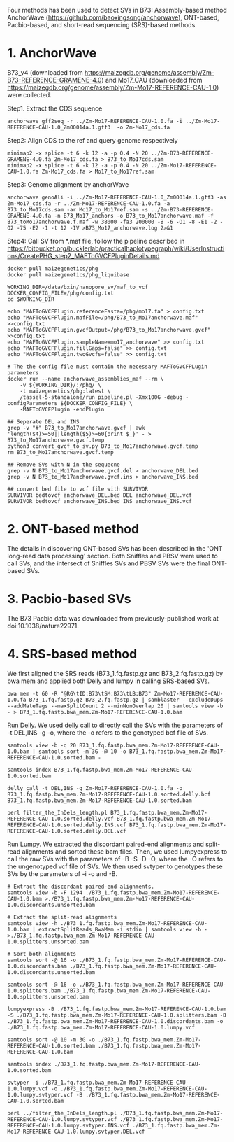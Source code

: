 Four methods has been used to detect SVs in B73: Assembly-based method AnchorWave (https://github.com/baoxingsong/anchorwave), ONT-based, Pacbio-based, and short-read sequencing (SRS)-based methods. 

# 1. AnchorWave

 B73_v4 (downloaded from https://maizegdb.org/genome/assembly/Zm-B73-REFERENCE-GRAMENE-4.0) and Mo17_CAU (downloaded from https://maizegdb.org/genome/assembly/Zm-Mo17-REFERENCE-CAU-1.0) were collected. 

Step1. Extract the CDS sequence 

```
anchorwave gff2seq -r ../Zm-Mo17-REFERENCE-CAU-1.0.fa -i ../Zm-Mo17-REFERENCE-CAU-1.0_Zm00014a.1.gff3  -o Zm-Mo17_cds.fa
```

Step2: Align CDS to the ref and query genome respectively
```
minimap2 -x splice -t 6 -k 12 -a -p 0.4 -N 20 ../Zm-B73-REFERENCE-GRAMENE-4.0.fa Zm-Mo17_cds.fa > B73_to_Mo17cds.sam
minimap2 -x splice -t 6 -k 12 -a -p 0.4 -N 20 ../Zm-Mo17-REFERENCE-CAU-1.0.fa Zm-Mo17_cds.fa > Mo17_to_Mo17ref.sam
```

Step3: Genome alignment by anchorWave

```
anchorwave genoAli -i ../Zm-Mo17-REFERENCE-CAU-1.0_Zm00014a.1.gff3 -as Zm-Mo17_cds.fa -r ../Zm-Mo17-REFERENCE-CAU-1.0.fa -a B73_to_Mo17cds.sam -ar Mo17_to_Mo17ref.sam -s ../Zm-B73-REFERENCE-GRAMENE-4.0.fa -n B73_Mo17_anchors -o B73_to_Mo17anchorwave.maf -f B73_toMo17anchorwave.f.maf -w 38000 -fa3 200000 -B -6 -O1 -8 -E1 -2 -O2 -75 -E2 -1 -t 12 -IV >B73_Mo17_anchorwave.log 2>&1
```

Step4: Call SV from *.maf file, follow the pipeline described in https://bitbucket.org/bucklerlab/practicalhaplotypegraph/wiki/UserInstructions/CreatePHG_step2_MAFToGVCFPluginDetails.md

```
docker pull maizegenetics/phg
docker pull maizegenetics/phg_liquibase

WORKING_DIR=/data/bxin/nanopore_sv/maf_to_vcf
DOCKER_CONFIG_FILE=/phg/config.txt
cd $WORKING_DIR

echo "MAFToGVCFPlugin.referenceFasta=/phg/mo17.fa" > config.txt
echo "MAFToGVCFPlugin.mafFile=/phg/B73_to_Mo17anchorwave.maf" >>config.txt
echo "MAFToGVCFPlugin.gvcfOutput=/phg/B73_to_Mo17anchorwave.gvcf" >>config.txt 
echo "MAFToGVCFPlugin.sampleName=mo17_anchorwave" >> config.txt
echo "MAFToGVCFPlugin.fillGaps=false" >> config.txt
echo "MAFToGVCFPlugin.twoGvcfs=false" >> config.txt

# The the config file must contain the necessary MAFToGVCFPLugin parameters
docker run --name anchorwave_assemblies_maf --rm \
    -v ${WORKING_DIR}/:/phg/ \
    -t maizegenetics/phg:latest \
    /tassel-5-standalone/run_pipeline.pl -Xmx100G -debug -configParameters ${DOCKER_CONFIG_FILE} \
    -MAFToGVCFPlugin -endPlugin

## Seperate DEL and INS
grep -v "#" B73_to_Mo17anchorwave.gvcf | awk 'length($4)>=50||length($5)>=60{print $_}' - > B73_to_Mo17anchorwave.gvcf.temp
python3 convert_gvcf_to_sv.py B73_to_Mo17anchorwave.gvcf.temp  
rm B73_to_Mo17anchorwave.gvcf.temp

## Remove SVs with N in the sequecne 
grep -v N B73_to_Mo17anchorwave.gvcf.del > anchorwave_DEL.bed 
grep -v N B73_to_Mo17anchorwave.gvcf.ins > anchorwave_INS.bed 

## convert bed file to vcf file with SURVIVOR 
SURVIVOR bedtovcf anchorwave_DEL.bed DEL anchorwave_DEL.vcf
SURVIVOR bedtovcf anchorwave_INS.bed INS anchorwave_INS.vcf
```

# 2. ONT-based method

The details in discovering ONT-based SVs has been described in the 'ONT long-read data processing' section. Both Sniffles and PBSV were used to call SVs, and the intersect of Sniffles SVs and PBSV SVs were the final ONT-based SVs. 

# 3. Pacbio-based SVs

The B73 Pacbio data was downloaded from previously-published work at doi:10.1038/nature22971. 

# 4. SRS-based method

We first aligned the SRS reads (B73_1.fq.fastp.gz and B73_2.fq.fastp.gz) by bwa mem and applied both Delly and lumpy in calling SRS-based SVs. 

```
bwa mem -t 60 -R "@RG\tID:B73\tSM:B73\tLB:B73" Zm-Mo17-REFERENCE-CAU-1.0.fa B73_1.fq.fastp.gz B73_2.fq.fastp.gz | samblaster --excludeDups --addMateTags --maxSplitCount 2 --minNonOverlap 20 | samtools view -b - > B73_1.fq.fastp.bwa_mem.Zm-Mo17-REFERENCE-CAU-1.0.bam
```

Run Delly. We used delly call to directly call the SVs with the parameters of -t DEL,INS -g -o, where the -o refers to the genotyped bcf file of SVs.
```
samtools view -b -q 20 B73_1.fq.fastp.bwa_mem.Zm-Mo17-REFERENCE-CAU-1.0.bam | samtools sort -m 3G -@ 10 -o B73_1.fq.fastp.bwa_mem.Zm-Mo17-REFERENCE-CAU-1.0.sorted.bam -

samtools index B73_1.fq.fastp.bwa_mem.Zm-Mo17-REFERENCE-CAU-1.0.sorted.bam

delly call -t DEL,INS -g Zm-Mo17-REFERENCE-CAU-1.0.fa -o B73_1.fq.fastp.bwa_mem.Zm-Mo17-REFERENCE-CAU-1.0.sorted.delly.bcf B73_1.fq.fastp.bwa_mem.Zm-Mo17-REFERENCE-CAU-1.0.sorted.bam

perl filter_the_InDels_length.pl B73_1.fq.fastp.bwa_mem.Zm-Mo17-REFERENCE-CAU-1.0.sorted.delly.vcf B73_1.fq.fastp.bwa_mem.Zm-Mo17-REFERENCE-CAU-1.0.sorted.delly.INS.vcf B73_1.fq.fastp.bwa_mem.Zm-Mo17-REFERENCE-CAU-1.0.sorted.delly.DEL.vcf
```

Run Lumpy. We extracted the discordant paired-end alignments and split-read alignments and sorted these bam files. Then, we used lumpyexpress to call the raw SVs with the parameters of -B -S -D -O, where the -O refers to the ungenotyped vcf file of SVs. We then used svtyper to genotypes these SVs by the parameters of -i -o and -B. 

```
# Extract the discordant paired-end alignments.
samtools view -b -F 1294 ./B73_1.fq.fastp.bwa_mem.Zm-Mo17-REFERENCE-CAU-1.0.bam >./B73_1.fq.fastp.bwa_mem.Zm-Mo17-REFERENCE-CAU-1.0.discordants.unsorted.bam

# Extract the split-read alignments
samtools view -h ./B73_1.fq.fastp.bwa_mem.Zm-Mo17-REFERENCE-CAU-1.0.bam | extractSplitReads_BwaMem -i stdin | samtools view -b - >./B73_1.fq.fastp.bwa_mem.Zm-Mo17-REFERENCE-CAU-1.0.splitters.unsorted.bam

# Sort both alignments
samtools sort -@ 16 -o ./B73_1.fq.fastp.bwa_mem.Zm-Mo17-REFERENCE-CAU-1.0.discordants.bam ./B73_1.fq.fastp.bwa_mem.Zm-Mo17-REFERENCE-CAU-1.0.discordants.unsorted.bam

samtools sort -@ 16 -o ./B73_1.fq.fastp.bwa_mem.Zm-Mo17-REFERENCE-CAU-1.0.splitters.bam ./B73_1.fq.fastp.bwa_mem.Zm-Mo17-REFERENCE-CAU-1.0.splitters.unsorted.bam

lumpyexpress -B ./B73_1.fq.fastp.bwa_mem.Zm-Mo17-REFERENCE-CAU-1.0.bam -S ./B73_1.fq.fastp.bwa_mem.Zm-Mo17-REFERENCE-CAU-1.0.splitters.bam -D ./B73_1.fq.fastp.bwa_mem.Zm-Mo17-REFERENCE-CAU-1.0.discordants.bam -o ./B73_1.fq.fastp.bwa_mem.Zm-Mo17-REFERENCE-CAU-1.0.lumpy.vcf

samtools sort -@ 10 -m 3G -o ./B73_1.fq.fastp.bwa_mem.Zm-Mo17-REFERENCE-CAU-1.0.sorted.bam ./B73_1.fq.fastp.bwa_mem.Zm-Mo17-REFERENCE-CAU-1.0.bam

samtools index ./B73_1.fq.fastp.bwa_mem.Zm-Mo17-REFERENCE-CAU-1.0.sorted.bam

svtyper -i ./B73_1.fq.fastp.bwa_mem.Zm-Mo17-REFERENCE-CAU-1.0.lumpy.vcf -o ./B73_1.fq.fastp.bwa_mem.Zm-Mo17-REFERENCE-CAU-1.0.lumpy.svtyper.vcf -B ./B73_1.fq.fastp.bwa_mem.Zm-Mo17-REFERENCE-CAU-1.0.sorted.bam 

perl ../filter_the_InDels_length.pl ./B73_1.fq.fastp.bwa_mem.Zm-Mo17-REFERENCE-CAU-1.0.lumpy.svtyper.vcf ./B73_1.fq.fastp.bwa_mem.Zm-Mo17-REFERENCE-CAU-1.0.lumpy.svtyper.INS.vcf ./B73_1.fq.fastp.bwa_mem.Zm-Mo17-REFERENCE-CAU-1.0.lumpy.svtyper.DEL.vcf
```


